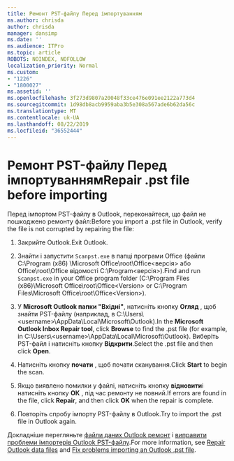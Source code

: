 ```yaml
---
title: Ремонт PST-файлу Перед імпортуванням
ms.author: chrisda
author: chrisda
manager: dansimp
ms.date: ''
ms.audience: ITPro
ms.topic: article
ROBOTS: NOINDEX, NOFOLLOW
localization_priority: Normal
ms.custom:
- "1226"
- "1800027"
ms.assetid: ''
ms.openlocfilehash: 3f273d9807a20048f33ce476e091ee2122a773d4
ms.sourcegitcommit: 1d98db8acb9959aba3b5e308a567ade6b62da56c
ms.translationtype: MT
ms.contentlocale: uk-UA
ms.lasthandoff: 08/22/2019
ms.locfileid: "36552444"
---
```

# <a name="repair-pst-file-before-importing"></a><span data-ttu-id="ead9f-102">Ремонт PST-файлу Перед імпортуванням</span><span class="sxs-lookup"><span data-stu-id="ead9f-102">Repair .pst file before importing</span></span>

<span data-ttu-id="ead9f-103">Перед імпортом PST-файлу в Outlook, переконайтеся, що файл не пошкоджено ремонту файл:</span><span class="sxs-lookup"><span data-stu-id="ead9f-103">Before you import a .pst file in Outlook, verify the file is not corrupted by repairing the file:</span></span>

1. <span data-ttu-id="ead9f-104">Закрийте Outlook.</span><span class="sxs-lookup"><span data-stu-id="ead9f-104">Exit Outlook.</span></span>

2. <span data-ttu-id="ead9f-105">Знайти і запустити `Scanpst.exe` в папці програми Office (файли C:\Program (x86) \Microsoft Office\root\Office\<версія\> або Office\root\Office відомості C:\Program\<версія\>).</span><span class="sxs-lookup"><span data-stu-id="ead9f-105">Find and run `Scanpst.exe` in your Office program folder (C:\Program Files (x86)\Microsoft Office\root\Office\<Version\> or C:\Program Files\Microsoft Office\root\Office\<Version\>).</span></span>

3. <span data-ttu-id="ead9f-106">У **Microsoft Outlook папки "Вхідні"**, натисніть кнопку **Огляд** , щоб знайти PST-файлу (наприклад, в C:\Users\\<username\>\AppData\Local\Microsoft\Outlook).</span><span class="sxs-lookup"><span data-stu-id="ead9f-106">In the **Microsoft Outlook Inbox Repair tool**, click **Browse** to find the .pst file (for example, in C:\Users\\<username\>\AppData\Local\Microsoft\Outlook).</span></span> <span data-ttu-id="ead9f-107">Виберіть PST-файл і натисніть кнопку **Відкрити**.</span><span class="sxs-lookup"><span data-stu-id="ead9f-107">Select the .pst file and then click **Open**.</span></span>

4. <span data-ttu-id="ead9f-108">Натисніть кнопку **почати** , щоб почати сканування.</span><span class="sxs-lookup"><span data-stu-id="ead9f-108">Click **Start** to begin the scan.</span></span>

5. <span data-ttu-id="ead9f-109">Якщо виявлено помилки у файлі, натисніть кнопку **відновити**і натисніть кнопку **ОК** , під час ремонту не повний.</span><span class="sxs-lookup"><span data-stu-id="ead9f-109">If errors are found in the file, click **Repair**, and then click **OK** when the repair is complete.</span></span>

6. <span data-ttu-id="ead9f-110">Повторіть спробу імпорту PST-файлу в Outlook.</span><span class="sxs-lookup"><span data-stu-id="ead9f-110">Try to import the .pst file in Outlook again.</span></span>

<span data-ttu-id="ead9f-111">Докладніше перегляньте [файли даних Outlook ремонт](https://support.office.com/article/25663bc3-11ec-4412-86c4-60458afc5253) і [виправити проблеми імпортерів Outlook PST-файлу](https://support.office.com/article/2d2e50dc-5c36-4ab2-ab50-f1be733b3d6e).</span><span class="sxs-lookup"><span data-stu-id="ead9f-111">For more information, see [Repair Outlook data files](https://support.office.com/article/25663bc3-11ec-4412-86c4-60458afc5253) and [Fix problems importing an Outlook .pst file](https://support.office.com/article/2d2e50dc-5c36-4ab2-ab50-f1be733b3d6e).</span></span>
